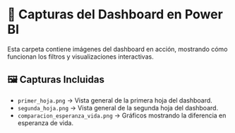 # 📸 Capturas del Dashboard en Power BI

Esta carpeta contiene imágenes del dashboard en acción, mostrando cómo funcionan los filtros y visualizaciones interactivas.

## 🖼️ Capturas Incluidas
- `primer_hoja.png` → Vista general de la primera hoja del dashboard.
- `segunda_hoja.png` → Vista general de la segunda hoja del dashboard.
- `comparacion_esperanza_vida.png` → Gráficos mostrando la diferencia en esperanza de vida.
